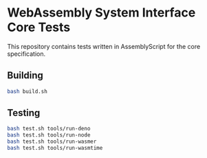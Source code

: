 # WebAssembly System Interface Core Tests

This repository contains tests written in AssemblyScript for the core specification.

## Building

```sh
bash build.sh
```

## Testing

```sh
bash test.sh tools/run-deno
bash test.sh tools/run-node
bash test.sh tools/run-wasmer
bash test.sh tools/run-wasmtime
```
